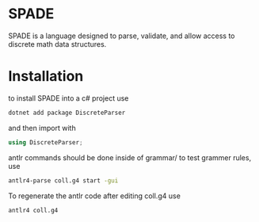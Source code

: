 # SPADE
SPADE is a language designed to parse, validate, and allow access to discrete math data structures. 

# Installation

to install SPADE into a c# project use
```bash
dotnet add package DiscreteParser
```

and then import with
```c#
using DiscreteParser;
```

antlr commands should be done inside of grammar/
to test grammer rules, use

```bash
antlr4-parse coll.g4 start -gui
```

To regenerate the antlr code after editing coll.g4 use
```bash
antlr4 coll.g4
```
